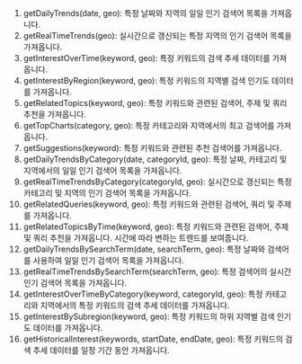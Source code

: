1. getDailyTrends(date, geo): 특정 날짜와 지역의 일일 인기 검색어 목록을 가져옵니다.
2. getRealTimeTrends(geo): 실시간으로 갱신되는 특정 지역의 인기 검색어 목록을 가져옵니다.
3. getInterestOverTime(keyword, geo): 특정 키워드의 검색 추세 데이터를 가져옵니다.
4. getInterestByRegion(keyword, geo): 특정 키워드의 지역별 검색 인기도 데이터를 가져옵니다.
5. getRelatedTopics(keyword, geo): 특정 키워드와 관련된 검색어, 주제 및 쿼리 추천을 가져옵니다.
6. getTopCharts(category, geo): 특정 카테고리와 지역에서의 최고 검색어를 가져옵니다.
7. getSuggestions(keyword): 특정 키워드와 관련된 추천 검색어를 가져옵니다.
8. getDailyTrendsByCategory(date, categoryId, geo): 특정 날짜, 카테고리 및 지역에서의 일일 인기 검색어 목록을 가져옵니다.
9. getRealTimeTrendsByCategory(categoryId, geo): 실시간으로 갱신되는 특정 카테고리 및 지역의 인기 검색어 목록을 가져옵니다.
10. getRelatedQueries(keyword, geo): 특정 키워드와 관련된 검색어, 쿼리 및 주제를 가져옵니다.
11. getRelatedTopicsByTime(keyword, geo): 특정 키워드와 관련된 검색어, 주제 및 쿼리 추천을 가져옵니다. 시간에 따라 변하는 트렌드를 보여줍니다.
12. getDailyTrendsBySearchTerm(date, searchTerm, geo): 특정 날짜와 검색어를 사용하여 일일 인기 검색어 목록을 가져옵니다.
13. getRealTimeTrendsBySearchTerm(searchTerm, geo): 특정 검색어의 실시간 인기 검색어 목록을 가져옵니다.
14. getInterestOverTimeByCategory(keyword, categoryId, geo): 특정 카테고리와 지역에서의 특정 키워드의 검색 추세 데이터를 가져옵니다.
15. getInterestBySubregion(keyword, geo): 특정 키워드의 하위 지역별 검색 인기도 데이터를 가져옵니다.
16. getHistoricalInterest(keywords, startDate, endDate, geo): 특정 키워드의 검색 추세 데이터를 일정 기간 동안 가져옵니다.

